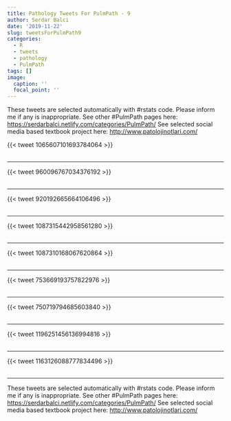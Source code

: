 ```yaml
---
title: Pathology Tweets For PulmPath - 9
author: Serdar Balci
date: '2019-11-22'
slug: tweetsForPulmPath9
categories:
  - R
  - tweets
  - pathology
  - PulmPath
tags: []
image:
  caption: ''
  focal_point: ''
---
```



These tweets are selected automatically with #rstats code. Please inform me if any is inappropriate.
See other #PulmPath pages here: https://serdarbalci.netlify.com/categories/PulmPath/ 
See selected social media based textbook project here: http://www.patolojinotlari.com/

{{< tweet 1065607101693784064 >}}
<br>
<br>
<hr>
{{< tweet 960096767034376192 >}}
<br>
<br>
<hr>
{{< tweet 920192665664106496 >}}
<br>
<br>
<hr>
{{< tweet 1087315442958561280 >}}
<br>
<br>
<hr>
{{< tweet 1087310168067620864 >}}
<br>
<br>
<hr>
{{< tweet 753669193757822976 >}}
<br>
<br>
<hr>
{{< tweet 750719794685603840 >}}
<br>
<br>
<hr>
{{< tweet 1196251456136994816 >}}
<br>
<br>
<hr>
{{< tweet 1163126088777834496 >}}
<br>
<br>
<hr>


These tweets are selected automatically with #rstats code. Please inform me if any is inappropriate.
See other #PulmPath pages here: https://serdarbalci.netlify.com/categories/PulmPath/ 
See selected social media based textbook project here: http://www.patolojinotlari.com/
